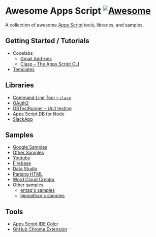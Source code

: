 # Awesome Apps Script [![Awesome](https://awesome.re/badge.svg)](https://awesome.re)

A collection of awesome [Apps Script](https://developers.google.com/apps-script/) tools, libraries, and samples.

## Getting Started / Tutorials

- Codelabs
  - [Gmail Add-ons](https://g.co/codelabs/gmail-add-ons)
  - [Clasp – The Apps Script CLI](https://g.co/codelabs/clasp)
- [Templates](https://github.com/googlesamples/apps-script-templates)

## Libraries

- [Command Line Tool – `clasp`](https://github.com/google/clasp)
- [OAuth2](https://github.com/googlesamples/apps-script-oauth2)
- [GSTestRunner – Unit testing](https://github.com/bkper/GSTestRunner)
- [Apps Script DB for Node](https://github.com/maple3142/apps-script-db)
- [SlackApp](https://github.com/soundTricker/SlackApp)

## Samples

- [Google Samples](https://github.com/googlesamples/apps-script)
- [Other Samples](https://github.com/entaq/GoogleAppsScript)
- [Youtube](https://github.com/youtube/api-samples/tree/master/apps-script/snippets)
- [Firebase](https://github.com/RomainVialard/FirebaseApp)
- [Data Studio](https://github.com/google/datastudio)
- [Parsing HTML](https://sites.google.com/site/scriptsexamples/learn-by-example/parsing-html)
- [Word Cloud Creator](https://sites.google.com/site/scriptsexamples/custom-methods/other-libraries/word-cloud-library)
- Other samples
  - [entaq's samples](https://github.com/entaq/GoogleAppsScript)
  - [hijonathan's samples](https://github.com/hijonathan/google-scripts)

## Tools

- [Apps Script IDE Color](https://github.com/JeanRemiDelteil/appsScriptColor)
- [GitHub Chrome Extension](https://github.com/leonhartX/gas-github)

